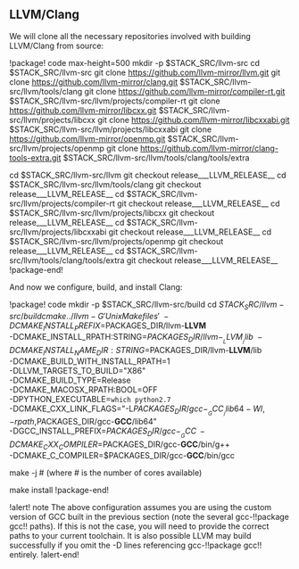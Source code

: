 ## LLVM/Clang

We will clone all the necessary repositories involved with building LLVM/Clang from source:

!package! code max-height=500
mkdir -p $STACK_SRC/llvm-src
cd $STACK_SRC/llvm-src
git clone https://github.com/llvm-mirror/llvm.git
git clone https://github.com/llvm-mirror/clang.git $STACK_SRC/llvm-src/llvm/tools/clang
git clone https://github.com/llvm-mirror/compiler-rt.git $STACK_SRC/llvm-src/llvm/projects/compiler-rt
git clone https://github.com/llvm-mirror/libcxx.git $STACK_SRC/llvm-src/llvm/projects/libcxx
git clone https://github.com/llvm-mirror/libcxxabi.git $STACK_SRC/llvm-src/llvm/projects/libcxxabi
git clone https://github.com/llvm-mirror/openmp.git $STACK_SRC/llvm-src/llvm/projects/openmp
git clone https://github.com/llvm-mirror/clang-tools-extra.git $STACK_SRC/llvm-src/llvm/tools/clang/tools/extra

cd $STACK_SRC/llvm-src/llvm
git checkout release___LLVM_RELEASE__
cd $STACK_SRC/llvm-src/llvm/tools/clang
git checkout release___LLVM_RELEASE__
cd $STACK_SRC/llvm-src/llvm/projects/compiler-rt
git checkout release___LLVM_RELEASE__
cd $STACK_SRC/llvm-src/llvm/projects/libcxx
git checkout release___LLVM_RELEASE__
cd $STACK_SRC/llvm-src/llvm/projects/libcxxabi
git checkout release___LLVM_RELEASE__
cd $STACK_SRC/llvm-src/llvm/projects/openmp
git checkout release___LLVM_RELEASE__
cd $STACK_SRC/llvm-src/llvm/tools/clang/tools/extra
git checkout release___LLVM_RELEASE__
!package-end!

And now we configure, build, and install Clang:

!package! code
mkdir -p $STACK_SRC/llvm-src/build
cd $STACK_SRC/llvm-src/build
cmake ../llvm -G 'Unix Makefiles' \
-DCMAKE_INSTALL_PREFIX=$PACKAGES_DIR/llvm-__LLVM__ \
-DCMAKE_INSTALL_RPATH:STRING=$PACKAGES_DIR/llvm-__LLVM__/lib \
-DCMAKE_INSTALL_NAME_DIR:STRING=$PACKAGES_DIR/llvm-__LLVM__/lib \
-DCMAKE_BUILD_WITH_INSTALL_RPATH=1 \
-DLLVM_TARGETS_TO_BUILD="X86" \
-DCMAKE_BUILD_TYPE=Release \
-DCMAKE_MACOSX_RPATH:BOOL=OFF \
-DPYTHON_EXECUTABLE=`which python2.7` \
-DCMAKE_CXX_LINK_FLAGS="-L$PACKAGES_DIR/gcc-__GCC__/lib64 -Wl,-rpath,$PACKAGES_DIR/gcc-__GCC__/lib64" \
-DGCC_INSTALL_PREFIX=$PACKAGES_DIR/gcc-__GCC__ \
-DCMAKE_CXX_COMPILER=$PACKAGES_DIR/gcc-__GCC__/bin/g++ \
-DCMAKE_C_COMPILER=$PACKAGES_DIR/gcc-__GCC__/bin/gcc

make -j # (where # is the number of cores available)

make install
!package-end!

!alert! note
The above configuration assumes you are using the custom version of GCC built in the previous section (note the several gcc-!!package gcc!! paths). If this is not the case, you will need to provide the correct paths to your current toolchain. It is also possible LLVM may build successfully if you omit the -D lines referencing gcc-!!package gcc!! entirely.
!alert-end!
